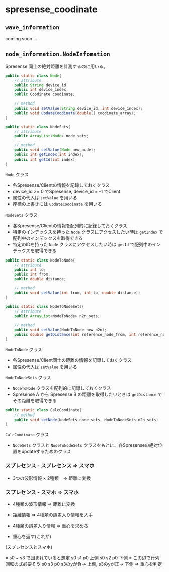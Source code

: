 # spresense_coodinate

## `wave_information`

coming soon ...

## `node_information.NodeInfomation`

Spresense 同士の絶対距離を計測するのに用いる。

```java
public static class Node{
    // attribute
    public String device_id;
    public int device_index;
    public Coodinate coodinate;

    // method
    public void setValue(String device_id, int device_index);
    public void updateCoodinate(double[] coodinate_array);
}

public static class NodeSets{
    // attribute
    public ArrayList<Node> node_sets;

    // method
    public void setValue(Node new_node);
    public int getIndex(int index);
    public int getId(int index);
}
```

`Node` クラス

* 各Spresense/Clientの情報を記録しておくクラス
* device_id >= 0 でSpresense, device_id = -1 でClient
* 属性の代入は `setValue` を用いる
* 座標の上書きには `updateCoodinate` を用いる

`NodeSets` クラス

* 各Spresense/Clientの情報を配列的に記録しておくクラス
* 特定のインデックスを持った `Node` クラスにアクセスしたい時は `getIndex` で配列中のインデックスを取得できる
* 特定のIDを持った `Node` クラスにアクセスしたい時は `getId` で配列中のインデックスを取得できる

```java
public static class NodeToNode{
    // attribute
    public int to;
    public int from;
    public double distance;

    // method
    public void setValue(int from, int to, double distance);
}

public static class NodeToNodeSets{
    // attribute
    public ArrayList<NodeToNode> n2n_sets;

    // method
    public void setValue(NodeToNode new_n2n);
    public double getDistance(int reference_node_from, int reference_node_to);
}
```

`NodeToNode` クラス

* 各Spresense/Client同士の距離の情報を記録しておくクラス
* 属性の代入は `setValue` を用いる

`NodeToNodeSets` クラス

* `NodeToNode` クラスを配列的に記録しておくクラス
* Spresense A から Spresense B の距離を取得したいときは `getDistance` でその距離を取得できる

```java
public static class CalcCoodinate{
    // method
    public void setNode(NodeSets node_sets, NodeToNodeSets n2n_sets)
}
```

`CalcCoodinate` クラス

* `NodeSets` クラスと `NodeToNodeSets` クラスをもとに、各Spresenseの絶対位置をupdateするためのクラス

### スプレセンス - スプレセンス => スマホ

* 3つの波形情報 × 2種類　=> 距離に変換

### スプレセンス - スマホ => スマホ

* 4種類の波形情報 => 距離に変換

* 距離情報 => 4種類の誤差入り情報を入手

* 4種類の誤差入り情報 => 重心を求める

* 重心を返す(これが)

(スプレセンスとスマホ)

※ s0 ~ s3 で囲まれていると想定
s0 s1 p0 上側
s0 s2 p0 下側
※ この辺で行列回転の式必要そう
s0 s3 p0 s3のyが負-> 上側, s3のyが正-> 下側
=> 重心を判定
